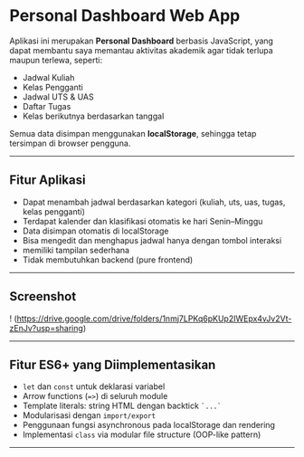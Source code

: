 # Personal Dashboard Web App

Aplikasi ini merupakan **Personal Dashboard** berbasis JavaScript, yang dapat membantu saya memantau aktivitas akademik agar tidak terlupa maupun terlewa, seperti:

- Jadwal Kuliah
- Kelas Pengganti
- Jadwal UTS & UAS
- Daftar Tugas
- Kelas berikutnya berdasarkan tanggal

Semua data disimpan menggunakan **localStorage**, sehingga tetap tersimpan di browser pengguna.

---

## Fitur Aplikasi

- Dapat menambah jadwal berdasarkan kategori (kuliah, uts, uas, tugas, kelas pengganti)
- Terdapat kalender dan klasifikasi otomatis ke hari Senin–Minggu
- Data disimpan otomatis di localStorage
- Bisa mengedit dan menghapus jadwal hanya dengan tombol interaksi
- memiliki tampilan sederhana
- Tidak membutuhkan backend (pure frontend)

---

## Screenshot

! (https://drive.google.com/drive/folders/1nmj7LPKq6pKUp2IWEpx4vJv2Vt-zEnJv?usp=sharing)

---

## Fitur ES6+ yang Diimplementasikan

- `let` dan `const` untuk deklarasi variabel
- Arrow functions (`=>`) di seluruh module
- Template literals: string HTML dengan backtick `` `...` ``
- Modularisasi dengan `import/export`
- Penggunaan fungsi asynchronous pada localStorage dan rendering
- Implementasi `class` via modular file structure (OOP-like pattern)

---
